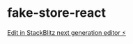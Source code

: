 # fake-store-react

[Edit in StackBlitz next generation editor ⚡️](https://stackblitz.com/~/github.com/bimendra/fake-store-react)